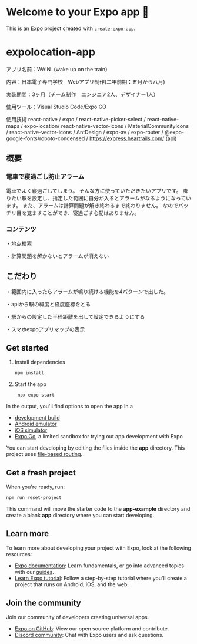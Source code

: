 # Welcome to your Expo app 👋

This is an [Expo](https://expo.dev) project created with [`create-expo-app`](https://www.npmjs.com/package/create-expo-app).
# expolocation-app

アプリ名前：WAIN（wake up on the train）

内容：日本電子専門学校　Webアプリ制作(二年前期：五月から八月)

実装期間：3ヶ月（チーム制作　エンジニア2人、デザイナー1人）

使用ツール：Visual Studio Code/Expo GO

使用技術
react-native / expo / react-native-picker-select / react-native-maps / expo-location/ react-native-vector-icons / MaterialCommunityIcons / react-native-vector-icons / AntDesign / expo-av / expo-router / @expo-google-fonts/roboto-condensed / https://express.heartrails.com/ (api)


## 概要
### 電車で寝過ごし防止アラーム

電車でよく寝過ごしてしまう。
そんな方に使っていただきたいアプリです。
降りたい駅を設定し、指定した範囲に自分が入るとアラームがなるようになっています。
また、アラームは計算問題が解き終わるまで終わりません。
なのでバッチリ目を覚ますことができ、寝過ごす心配はありません。


### コンテンツ

・地点検索


・計算問題を解かないとアラームが消えない


## こだわり


・範囲内に入ったらアラームが鳴り続ける機能を4パターンで出した。


・apiから駅の緯度と経度座標をとる


・駅からの設定した半径距離を出して設定できるようにする


・スマホexpoアプリマップの表示



## Get started

1. Install dependencies

   ```bash
   npm install
   ```

2. Start the app

   ```bash
    npx expo start
   ```

In the output, you'll find options to open the app in a

- [development build](https://docs.expo.dev/develop/development-builds/introduction/)
- [Android emulator](https://docs.expo.dev/workflow/android-studio-emulator/)
- [iOS simulator](https://docs.expo.dev/workflow/ios-simulator/)
- [Expo Go](https://expo.dev/go), a limited sandbox for trying out app development with Expo

You can start developing by editing the files inside the **app** directory. This project uses [file-based routing](https://docs.expo.dev/router/introduction).

## Get a fresh project

When you're ready, run:

```bash
npm run reset-project
```

This command will move the starter code to the **app-example** directory and create a blank **app** directory where you can start developing.

## Learn more

To learn more about developing your project with Expo, look at the following resources:

- [Expo documentation](https://docs.expo.dev/): Learn fundamentals, or go into advanced topics with our [guides](https://docs.expo.dev/guides).
- [Learn Expo tutorial](https://docs.expo.dev/tutorial/introduction/): Follow a step-by-step tutorial where you'll create a project that runs on Android, iOS, and the web.

## Join the community

Join our community of developers creating universal apps.

- [Expo on GitHub](https://github.com/expo/expo): View our open source platform and contribute.
- [Discord community](https://chat.expo.dev): Chat with Expo users and ask questions.
